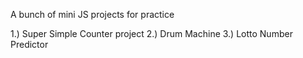 A bunch of mini JS projects for practice

1.) Super Simple Counter project
2.) Drum Machine
3.) Lotto Number Predictor
